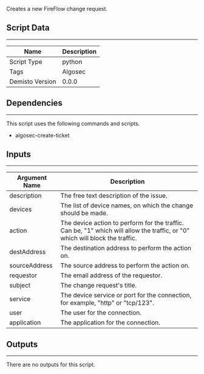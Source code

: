 Creates a new FireFlow change request.

## Script Data
---

| **Name** | **Description** |
| --- | --- |
| Script Type | python |
| Tags | Algosec |
| Demisto Version | 0.0.0 |

## Dependencies
---
This script uses the following commands and scripts.
* algosec-create-ticket

## Inputs
---

| **Argument Name** | **Description** |
| --- | --- |
| description | The free text description of the issue. |
| devices | The list of device names, on which the change should be made. |
| action | The device action to perform for the traffic. Can be, "1" which will allow the traffic, or "0" which will block the traffic. |
| destAddress | The destination address to perform the action on. |
| sourceAddress | The source address to perform the action on. |
| requestor | The email address of the requestor. |
| subject | The change request's title. |
| service | The device service or port for the connection, for example, "http" or "tcp/123". |
| user | The user for the connection. |
| application | The application for the connection. |

## Outputs
---
There are no outputs for this script.
